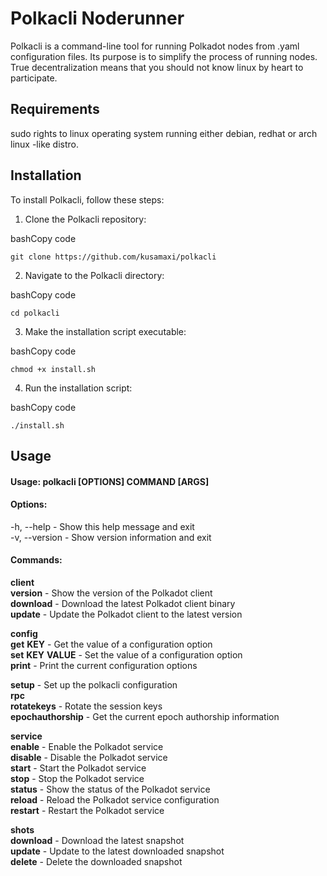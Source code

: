 # Polkacli Noderunner

Polkacli is a command-line tool for running Polkadot nodes from .yaml configuration files. Its purpose is to simplify the process of running nodes. True decentralization means that you should not know linux by heart to participate.

## Requirements

sudo rights to linux operating system running either debian, redhat or arch linux -like distro.

## Installation

To install Polkacli, follow these steps:

1.  Clone the Polkacli repository:

bashCopy code

`git clone https://github.com/kusamaxi/polkacli` 

2.  Navigate to the Polkacli directory:

bashCopy code

`cd polkacli` 

3.  Make the installation script executable:

bashCopy code

`chmod +x install.sh` 

4.  Run the installation script:

bashCopy code

`./install.sh` 

## Usage

#### Usage: polkacli [OPTIONS] COMMAND [ARGS]  
  
#### Options:  
  -h, --help                - Show this help message and exit  
  -v, --version             - Show version information and exit  
  
#### Commands:  
  **client**  
    **version**                 - Show the version of the Polkadot client  
    **download**                - Download the latest Polkadot client binary  
    **update**                  - Update the Polkadot client to the latest version  
  
  **config**  
    **get** **KEY**             - Get the value of a configuration option  
    **set** **KEY** **VALUE**   - Set the value of a configuration option  
    **print**                   - Print the current configuration options  
  
  **setup**                     - Set up the polkacli configuration  
  **rpc**  
    **rotatekeys**              - Rotate the session keys  
    **epochauthorship**         - Get the current epoch authorship information  
  
  **service**  
    **enable**                  - Enable the Polkadot service  
    **disable**                 - Disable the Polkadot service  
    **start**                   - Start the Polkadot service  
    **stop**                    - Stop the Polkadot service  
    **status**                  - Show the status of the Polkadot service  
    **reload**                  - Reload the Polkadot service configuration  
    **restart**                 - Restart the Polkadot service  
  
  **shots**  
    **download**                - Download the latest snapshot  
    **update**                  - Update to the latest downloaded snapshot  
    **delete**                  - Delete the downloaded snapshot  
